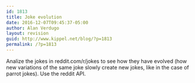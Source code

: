 ```yaml
---
id: 1813
title: Joke evolution
date: 2016-12-07T09:45:37-05:00
author: Alan Verdugo
layout: revision
guid: http://www.kippel.net/blog/?p=1813
permalink: /?p=1813
---
```

Analize the jokes in reddit.com/r/jokes to see how they have evolved (how new variations of the same joke slowly create new jokes, like in the case of parrot jokes). Use the reddit API.